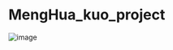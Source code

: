 # MengHua_kuo_project
![image](https://user-images.githubusercontent.com/130176621/231041708-7b2dc5c2-c3b9-4848-aa57-ac90ae33efa4.png)
